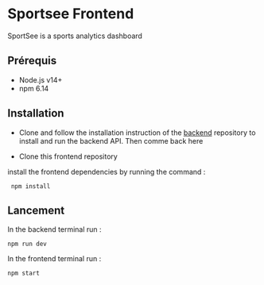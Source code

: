 # Sportsee Frontend

SportSee is a sports analytics dashboard

## Prérequis

- Node.js v14+
- npm 6.14

## Installation

- Clone and follow the installation instruction of the [backend](https://github.com/Elora-Kittink/P12-backend/blob/master/README.md) repository to install and run the backend API. Then comme back here

- Clone this frontend repository

install the frontend dependencies by running the command :

```
 npm install
```

## Lancement

In the backend terminal run :

```
npm run dev
```

In the frontend terminal run :

```
npm start
```
